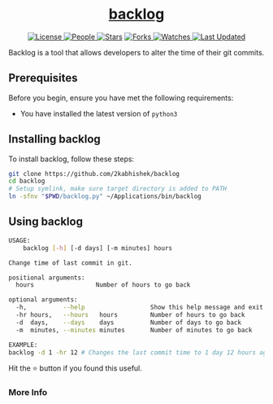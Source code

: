 <div align = "center">

<h1><a href="https://2kabhishek.github.io/backlog">backlog</a></h1>

<a href="https://github.com/2KAbhishek/backlog/blob/main/LICENSE">
<img alt="License" src="https://img.shields.io/github/license/2kabhishek/backlog?style=flat&color=eee&label="> </a>

<a href="https://github.com/2KAbhishek/backlog/graphs/contributors">
<img alt="People" src="https://img.shields.io/github/contributors/2kabhishek/backlog?style=flat&color=ffaaf2&label=People"> </a>

<a href="https://github.com/2KAbhishek/backlog/stargazers">
<img alt="Stars" src="https://img.shields.io/github/stars/2kabhishek/backlog?style=flat&color=98c379&label=Stars"></a>

<a href="https://github.com/2KAbhishek/backlog/network/members">
<img alt="Forks" src="https://img.shields.io/github/forks/2kabhishek/backlog?style=flat&color=66a8e0&label=Forks"> </a>

<a href="https://github.com/2KAbhishek/backlog/watchers">
<img alt="Watches" src="https://img.shields.io/github/watchers/2kabhishek/backlog?style=flat&color=f5d08b&label=Watches"> </a>

<a href="https://github.com/2KAbhishek/backlog/pulse">
<img alt="Last Updated" src="https://img.shields.io/github/last-commit/2kabhishek/backlog?style=flat&color=e06c75&label="> </a>

</div>

Backlog is a tool that allows developers to alter the time of their git commits.

## Prerequisites

Before you begin, ensure you have met the following requirements:

- You have installed the latest version of `python3`

## Installing backlog

To install backlog, follow these steps:

```bash
git clone https://github.com/2kabhishek/backlog
cd backlog
# Setup symlink, make sure target directory is added to PATH
ln -sfnv "$PWD/backlog.py" ~/Applications/bin/backlog
```

## Using backlog

```bash
USAGE:
    backlog [-h] [-d days] [-m minutes] hours

Change time of last commit in git.

positional arguments:
  hours                 Number of hours to go back

optional arguments:
  -h,          --help                  Show this help message and exit
  -hr hours,   --hours   hours         Number of hours to go back
  -d  days,    --days    days          Number of days to go back
  -m  minutes, --minutes minutes       Number of minutes to go back

EXAMPLE:
backlog -d 1 -hr 12 # Changes the last commit time to 1 day 12 hours ago

```

Hit the :star: button if you found this useful.

### More Info
